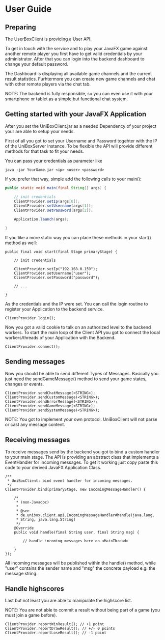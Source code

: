 # User Guide

## Preparing

The UserBoxClient is providing a User API.

To get in touch with the service and to play your JavaFX game against another remote player you first have to get valid credentials by your administrator. After that you can login into the backend dashboard to change your default password.

The Dashboard is displaying all available game channels and the current result statistics. Furhtermore you can create new game channels and chat with other remote players via the chat tab.

NOTE: The backend is fully responsible, so you can even use it with your smartphone or tablet as a simple but functional chat system.

## Getting started with your JavaFX Application

After you set the UniBoxClient.jar as a needed Dependency of your project
your are able to setup your needs.

First of all you got to set your Username and Password togehter with the IP of
the UniBoxServer Instance. To be flexible the API will provide different methods
for that task to fit your needs.

You can pass your credentials as parameter like

```
java -jar YourGame.jar <ip> <user> <password>
```

If you prefer that way, simple add the following calls to your main():

```java
public static void main(final String[] args) {

	// init credentials
	ClientProvider.setIp(args[0]);
	ClientProvider.setUsername(args[1]);
	ClientProvider.setPassword(args[2]);

	Application.launch(args);

}
```

If you like a more static way you can place these methods in your start() method as well:

```
public final void start(final Stage primaryStage) {

	// init credentials

	ClientProvider.setIp("192.168.0.150");
	ClientProvider.setUsername("user");
	ClientProvider.setPassword("password");

	// ...

}
```

As the credentials and the IP were set. You can call the login routine to register your
Application to the backend service.

```
ClientProvider.login();
```

Now you got a valid cookie to talk on an authorized level to the backend workers.
To start the main loop of the Client API you got to connect the local workers/threads
of your Application with the Backend.

```
ClientProvider.connect();
```

## Sending messages

Now you should be able to send different Types of Messages. Basically you just need
the sendGameMessage() method to send your game states, changes or events.

```
ClientProvider.sendChatMessage(<STRING>);
ClientProvider.sendCustomMessage(<STRING>);
ClientProvider.sendErrorMessage(<STRING>);
ClientProvider.sendGameMessage(<STRING>);
ClientProvider.sendSystemMessage(<STRING>);
```

NOTE: You got to implement your own protocol. UniBoxClient will not parse or cast any message content.

## Receiving messages

To receive messages send by the backend you got to bind a custom handler to your main stage.
The API is providing an abstract class that implements a EventHandler for incoming messages.
To get it working just copy paste this code to your derived JavaFX Application Class.

```
/**
 * UniBoxClient: bind event handler for incoming messages.
 */
ClientProvider.bind(primaryStage, new IncomingMessageHandler() {

	/*
	 * (non-Javadoc)
	 *
	 * @see
	 * de.unibox.client.api.IncomingMessageHandler#handle(java.lang.
	 * String, java.lang.String)
	 */
	@Override
	public void handle(final String user, final String msg) {

		// handle incoming messages here on <MainThread>

	}
});
```

All incoming messages will be published within the handle() method, while "user" contains the
sender name and "msg" the concrete payload e.g. the message string.

## Handle highscores

Last but not least you are able to manipulate the highscore list.

NOTE: You are not able to commit a result without being part of a game (you must join a game before).

```
ClientProvider.reportWinResult(); // +1 point
ClientProvider.reportDrawResult(); // +/- 0 points
ClientProvider.reportLoseResult(); // -1 point
```
